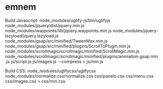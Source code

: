 # emnem

Build Javascript: node_modules/uglify-js/bin/uglifyjs node_modules/jquery/dist/jquery.min.js node_modules/waypoints/lib/jquery.waypoints.min.js node_modules/jquery-lazyload/jquery.lazyload.js node_modules/gsap/src/minified/TweenMax.min.js node_modules/gsap/src/minified/plugins/ScrollToPlugin.min.js node_modules/scrollmagic/scrollmagic/minified/ScrollMagic.min.js node_modules/scrollmagic/scrollmagic/minified/plugins/animation.gsap.min.js js/script.js js/images.js --compress > js/min.js

Build CSS: node_modules/uglifycss/uglifycss node_modules/normalize.css/normalize.css css/panels.css css/menu.css css/images.css > css/min.css
